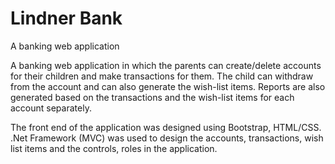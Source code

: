 # Lindner Bank

A banking web application

A banking web application in which the parents can create/delete accounts for their children and make transactions for them. The child can withdraw from the account and can also generate the wish-list items. Reports are also generated based on the transactions and the wish-list items for each account separately. 

The front end of the application was designed using Bootstrap, HTML/CSS. .Net Framework (MVC) was used to design the accounts, transactions, wish list items and the controls, roles in the application. 